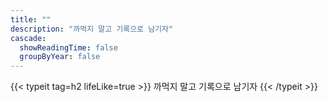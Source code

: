 ```yaml
---
title: ""
description: "까먹지 말고 기록으로 남기자"
cascade:
  showReadingTime: false
  groupByYear: false
---
```


{{< typeit tag=h2 lifeLike=true >}}
까먹지 말고 기록으로 남기자
{{< /typeit >}}
